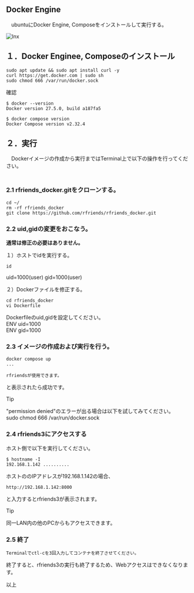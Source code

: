 ## Docker Engine   
   
　ubuntuにDocker Engine, Composeをインストールして実行する。
  
![lnx](https://github.com/user-attachments/assets/b37e4530-9416-4112-b76a-4e83f29ab8fe)

## １．Docker Enginee, Composeのインストール  
  
```
sudo apt update && sudo apt install curl -y  
curl https://get.docker.com | sudo sh  
sudo chmod 666 /var/run/docker.sock  
```  
確認  
```  
$ docker --version  
Docker version 27.5.0, build a187fa5  
  
$ docker compose version  
Docker Compose version v2.32.4
```  
     
## ２．実行  
  
　Dockerイメージの作成から実行まではTerminal上で以下の操作を行ってください。  
　
### 2.1 rfriends_docker.gitをクローンする。  
  
```
cd ~/
rm -rf rfriends_docker
git clone https://github.com/rfriends/rfriends_docker.git   
```
 
### 2.2 uid,gidの変更をおこなう。  
  
**通常は修正の必要はありません。**  
  
１）ホストでidを実行する。 
```
id  
```
uid=1000(user) gid=1000(user)
  
２）Dockerファイルを修正する。  
  
```
cd rfriends_docker  
vi Dockerfile  
```
   
Dockerfileのuid,gidを設定してください。  
ENV uid=1000  
ENV gid=1000    
  
### 2.3 イメージの作成および実行を行う。  
  
```  
docker compose up  
...  
  
rfriendsが使用できます。  
```
  
と表示されたら成功です。  
  
> [!TIP]
> "permission denied"のエラーが出る場合は以下を試してみてください。   
> sudo chmod 666 /var/run/docker.sock  
  
### 2.4 rfriends3にアクセスする  
  
ホスト側で以下を実行してください。  
```
$ hostname -I
192.168.1.142 ..........  
```
  
ホストののIPアドレスが192.168.1.142の場合、
```
http://192.168.1.142:8000
```
と入力するとrfriends3が表示されます。
 
> [!TIP]   
> 同一LAN内の他のPCからもアクセスできます。  
    
### 2.5 終了  
```
Terminalでctl-cを3回入力してコンテナを終了させてください。
```
  
終了すると、rfriends3の実行も終了するため、Webアクセスはできなくなります。  
      
以上  
  
  
  


